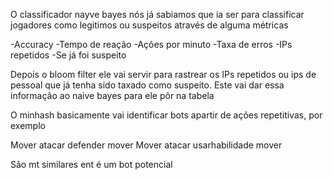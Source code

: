 O classificador nayve bayes nós já sabiamos que ia ser para classificar jogadores como legitimos ou suspeitos através de alguma métricas

-Accuracy
-Tempo de reação
-Ações por minuto
-Taxa de erros
-IPs repetidos
-Se já foi suspeito

Depois o bloom filter ele vai servir para rastrear os IPs repetidos ou ips de pessoal que já tenha sido taxado como suspeito. Este vai dar essa informação ao naive bayes para ele pôr na tabela

O minhash basicamente vai identificar bots apartir de ações repetitivas, por exemplo

Mover atacar defender mover
Mover atacar usarhabilidade mover

São mt similares ent é um bot potencial
